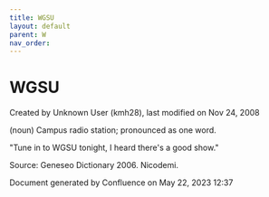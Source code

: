 ```yaml
---
title: WGSU
layout: default
parent: W
nav_order:
---
```


# WGSU

Created by  Unknown User (kmh28), last modified on Nov 24, 2008

(noun) Campus radio station; pronounced as one word.

&quot;Tune in to WGSU tonight, I heard there's a good show.&quot;

Source: Geneseo Dictionary 2006. Nicodemi.

Document generated by Confluence on May 22, 2023 12:37



